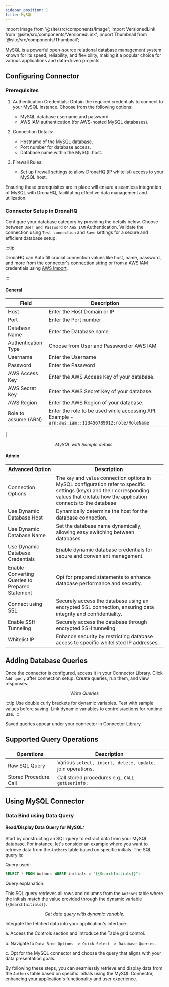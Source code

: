 ```yaml
---
sidebar_position: 1
title: MySQL
---
```


import Image from '@site/src/components/Image'; import VersionedLink from '@site/src/components/VersionedLink'; import
Thumbnail from '@site/src/components/Thumbnail';

MySQL is a powerful open-source relational database management system known for its speed, reliability, and flexibility,
making it a popular choice for various applications and data-driven projects.

## Configuring Connector

### Prerequisites

1. Authentication Credentials: Obtain the required credentials to connect to your MySQL instance. Choose from the
   following options:

   - MySQL database username and password.
   - AWS IAM authentication (for AWS-hosted MySQL databases).

2. Connection Details:

   - Hostname of the MySQL database.
   - Port number for database access.
   - Database name within the MySQL host.

3. Firewall Rules:
   - Set up firewall settings to allow DronaHQ (IP whitelist) access to your MySQL host.

Ensuring these prerequisites are in place will ensure a seamless integration of MySQL with DronaHQ, facilitating
effective data management and utilization.

### Connector Setup in DronaHQ

Configure your database category by providing the details below. Choose between `User and Password` or `AWS IAM`
Authentication. Validate the connection using `Test connection` and `Save` settings for a secure and efficient database
setup.

:::tip

DronaHQ can Auto fill crucial connection values like host, name, password, and more from the connector's
[connection string](https://www.postgresql.org/docs/current/libpq-connect.html#LIBPQ-CONNSTRING) or from a AWS IAM
credentials using [AWS Import](/datasource-concepts/aws-import).

:::

#### General

| Field                | Description                                                                                        |
| -------------------- | -------------------------------------------------------------------------------------------------- |
| Host                 | Enter the Host Domain or IP                                                                        |
| Port                 | Enter the Port number                                                                              |
| Database Name        | Enter the Database name                                                                            |
| Authentication Type  | Choose from User and Password or AWS IAM                                                           |
| Username             | Enter the Username                                                                                 |
| Password             | Enter the Password                                                                                 |
| AWS Access Key       | Enter the AWS Access Key of your database.                                                         |
| AWS Secret Key       | Enter the AWS Secret Key of your database.                                                         |
| AWS Region           | Enter the AWS Region of your database.                                                             |
| Role to assume (ARN) | Enter the role to be used while accessing API. Example - `arn:aws:iam::123456789012:role/RoleName` |

|

<figure>
  <Thumbnail src="/img/reference/connectors/mysql/details.png" alt="MySQL with Sample details." />
  <figcaption align = "center"><i>MySQL with Sample details.</i></figcaption>
</figure>

#### Admin

| Advanced Option                                                                                                                                  | Description                                                                                                                                                                                |
| ------------------------------------------------------------------------------------------------------------------------------------------------ | ------------------------------------------------------------------------------------------------------------------------------------------------------------------------------------------ |
| Connection Options                                                                                                                               | The `key` and `value` connection options in MySQL configuration refer to specific settings (keys) and their corresponding values that dictate how the application connects to the database |
| Use Dynamic Database Host                                                                                                                        | Dynamically determine the host for the database connection.                                                                                                                                |
| Use Dynamic Database Name                                                                                                                        | Set the database name dynamically, allowing easy switching between databases.                                                                                                              |
| <VersionedLink to = "/datasource-concepts/dynamic-credentials/#configure-dynamic-credentials"> Use Dynamic Database Credentials </VersionedLink> | Enable dynamic database credentials for secure and convenient management.                                                                                                                  |
| <VersionedLink to = "/datasource-concepts/prepared-statements/"> Enable Converting Queries to Prepared Statement </VersionedLink>                | Opt for prepared statements to enhance database performance and security.                                                                                                                  |
| <VersionedLink to = "/datasource-concepts/ssl-configurations/"> Connect using SSL </VersionedLink>                                               | Securely access the database using an encrypted SSL connection, ensuring data integrity and confidentiality.                                                                               |
| <VersionedLink to = "/datasource-concepts/ssh-tunneling/"> Enable SSH Tunneling </VersionedLink>                                                 | Securely access the database through encrypted SSH tunneling.                                                                                                                              |
| <VersionedLink to = "/datasource-concepts/whitelisting-dronahq-ip/"> Whitelist IP </VersionedLink>                                               | Enhance security by restricting database access to specific whitelisted IP addresses.                                                                                                      |

## Adding Database Queries

Once the connector is configured, access it in your Connector Library. Click `Add query` after connection setup. Create
queries, run them, and view responses.

<figure>
  <Thumbnail src="/img/reference/connectors/mysql/data-query.jpeg" alt="Write Queries" />
  <figcaption align = "center"><i>Write Queries</i></figcaption>
</figure>

:::tip 
Use double curly brackets for dynamic variables. Test with sample values before saving. Link dynamic variables to
controls/actions for runtime use. 
:::

Saved queries appear under your connector in Connector Library.

## Supported Query Operations

| Operations            | Description                                                |
| --------------------- | ---------------------------------------------------------- |
| Raw SQL Query         | Various `select, insert, delete, update`, join operations. |
| Stored Procedure Call | Call stored procedures e.g., `CALL getUserInfo;`           |

## Using MySQL Connector

### Data Bind using Data Query

#### Read/Display Data Query for MySQL:

Start by constructing an SQL query to extract data from your MySQL database. For instance, let's consider an example
where you want to retrieve data from the `Authors` table based on specific initials. The SQL query is:

Query used:

```sql
SELECT * FROM Authors WHERE initials = "{{SearchInitials}}";
```

Query explanation:

This SQL query retrieves all rows and columns from the `Authors` table where the initials match the value provided
through the dynamic variable `{{SearchInitials}}`.

<figure>
  <Thumbnail src="/img/reference/connectors/mysql/getall.jpeg" alt="Get data query with dynamic variable." />
  <figcaption align = "center"><i>Get data query with dynamic variable.</i></figcaption>
</figure>

Integrate the fetched data into your application's interface.

a. Access the Controls section and introduce the Table grid control.

b. Navigate to `Data Bind Options -> Quick Select -> Database Queries`.

c. Opt for the MySQL connector and choose the query that aligns with your data presentation goals.

By following these steps, you can seamlessly retrieve and display data from the `Authors` table based on specific
initials using the MySQL Connector, enhancing your application's functionality and user experience.
